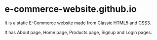 # e-commerce-website.github.io

It is a static E-Commerce website made from Classic HTML5 and CSS3.

It has About page, Home page, Products page, Signup and Login pages.
